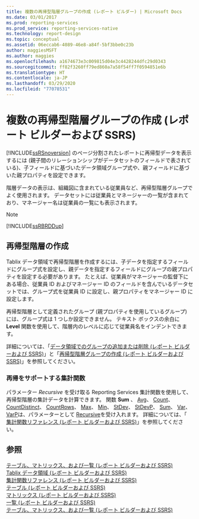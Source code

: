 ```yaml
---
title: 複数の再帰型階層グループの作成 (レポート ビルダー) | Microsoft Docs
ms.date: 03/01/2017
ms.prod: reporting-services
ms.prod_service: reporting-services-native
ms.technology: report-design
ms.topic: conceptual
ms.assetid: 06eccab6-4089-46e8-a84f-5bf3bbe0c23b
author: maggiesMSFT
ms.author: maggies
ms.openlocfilehash: a1674673e3c009815d04e3c4428244dfc29d0343
ms.sourcegitcommit: ff82f3260ff79ed860a7a58f54ff7f0594851e6b
ms.translationtype: HT
ms.contentlocale: ja-JP
ms.lasthandoff: 03/29/2020
ms.locfileid: "77078531"
---
```

# <a name="creating-recursive-hierarchy-groups-report-builder-and-ssrs"></a>複数の再帰型階層グループの作成 (レポート ビルダーおよび SSRS)
[!INCLUDE[ssRSnoversion](../../includes/ssrsnoversion-md.md)] のページ分割されたレポートに再帰型データを表示するには (親子間のリレーションシップがデータセットのフィールドで表されている)、子フィールドに基づいたデータ領域グループ式や、親フィールドに基づいた親プロパティを設定できます。  
  
 階層データの表示は、組織図に含まれている従業員など、再帰型階層グループでよく使用されます。 データセットには従業員とマネージャーの一覧が含まれており、マネージャー名は従業員の一覧にも表示されます。  
  
> [!NOTE]  
>  [!INCLUDE[ssRBRDDup](../../includes/ssrbrddup-md.md)]  
  
## <a name="creating-recursive-hierarchies"></a>再帰型階層の作成  
 Tablix データ領域で再帰型階層を作成するには、子データを指定するフィールドにグループ式を設定し、親データを指定するフィールドにグループの親プロパティを設定する必要があります。 たとえば、従業員がマネージャーの監督下にある場合、従業員 ID およびマネージャー ID のフィールドを含んでいるデータセットでは、グループ式を従業員 ID に設定し、親プロパティをマネージャー ID に設定します。  
  
 再帰型階層として定義されたグループ (親プロパティを使用しているグループ) には、グループ式は 1 つしか設定できません。 テキスト ボックスの余白に **Level** 関数を使用して、階層内のレベルに応じて従業員名をインデントできます。  
  
 詳細については、「[データ領域でのグループの追加または削除 &#40;レポート ビルダーおよび SSRS&#41;](../../reporting-services/report-design/add-or-delete-a-group-in-a-data-region-report-builder-and-ssrs.md)」と「[再帰型階層グループの作成 &#40;レポート ビルダーおよび SSRS&#41;](../../reporting-services/report-design/create-a-recursive-hierarchy-group-report-builder-and-ssrs.md)」を参照してください。  
  
### <a name="aggregate-functions-that-support-recursion"></a>再帰をサポートする集計関数  
 パラメーター *Recursive* を受け取る Reporting Services 集計関数を使用して、再帰型階層の集計データを計算できます。 関数 **Sum** 、 [Avg](../../reporting-services/report-design/report-builder-functions-sum-function.md)、 [Count](../../reporting-services/report-design/report-builder-functions-avg-function.md)、 [CountDistinct](../../reporting-services/report-design/report-builder-functions-count-function.md)、 [CountRows](../../reporting-services/report-design/report-builder-functions-countdistinct-function.md)、 [Max](../../reporting-services/report-design/report-builder-functions-countrows-function.md)、 [Min](../../reporting-services/report-design/report-builder-functions-max-function.md)、 [StDev](../../reporting-services/report-design/report-builder-functions-min-function.md)、 [StDevP](../../reporting-services/report-design/report-builder-functions-stdev-function.md)、 [Sum](../../reporting-services/report-design/report-builder-functions-stdevp-function.md)、 [Var](../../reporting-services/report-design/report-builder-functions-sum-function.md)、 [VarP](../../reporting-services/report-design/report-builder-functions-var-function.md)は、パラメーターとして [Recursive](../../reporting-services/report-design/report-builder-functions-varp-function.md)を受け入れます。 詳細については、「 [集計関数リファレンス (レポート ビルダーおよび SSRS)](../../reporting-services/report-design/report-builder-functions-aggregate-functions-reference.md)」を参照してください。  
  
## <a name="see-also"></a>参照  
 [テーブル、マトリックス、および一覧 &#40;レポート ビルダーおよび SSRS&#41;](../../reporting-services/report-design/tables-matrices-and-lists-report-builder-and-ssrs.md)   
 [Tablix データ領域 &#40;レポート ビルダーおよび SSRS&#41;](../../reporting-services/report-design/tablix-data-region-report-builder-and-ssrs.md)   
 [集計関数リファレンス &#40;レポート ビルダーおよび SSRS&#41;](../../reporting-services/report-design/report-builder-functions-aggregate-functions-reference.md)   
 [テーブル &#40;レポート ビルダーおよび SSRS&#41;](../../reporting-services/report-design/tables-report-builder-and-ssrs.md)   
 [マトリックス &#40;レポート ビルダーおよび SSRS&#41;](../../reporting-services/report-design/create-a-matrix-report-builder-and-ssrs.md)   
 [一覧 &#40;レポート ビルダーおよび SSRS&#41;](../../reporting-services/report-design/create-invoices-and-forms-with-lists-report-builder-and-ssrs.md)    
 [テーブル、マトリックス、および一覧 &#40;レポート ビルダーおよび SSRS&#41;](../../reporting-services/report-design/tables-matrices-and-lists-report-builder-and-ssrs.md)  
  
  
